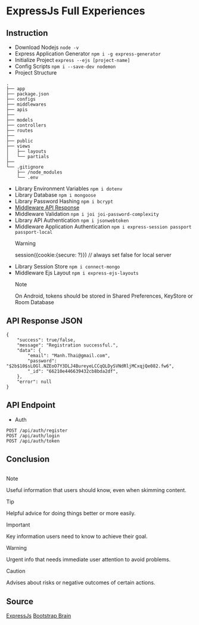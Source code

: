 # ExpressJs Full Experiences

## Instruction

- Download Nodejs `node -v`
- Express Application Generator `npm i -g express-generator`
- Initialize Project `express --ejs [project-name]`
- Config Scripts `npm i --save-dev nodemon`
- Project Structure

```
.
├── app
├── package.json
├── configs
├── middlewares
├── apis
├──
├── models
├── controllers
├── routes
├──
├── public
├── views
│   ├── layouts
│   └── partials
├──
└── .gitignore
    ├── /node_modules
    └── .env
```

- Library Environment Variables `npm i dotenv`
- Library Database `npm i mongoose`
- Library Password Hashing `npm i bcrypt`
- [Middleware API Response](https://github.com/robbins23/express-starter)
- Middleware Validation `npm i joi joi-password-complexity`
- Library API Authentication `npm i jsonwebtoken`
- Middleware Application Authentication `npm i express-session passport passport-local`
  > [!WARNING]
  > session({cookie:{secure: ?}}) // always set false for local server
- Library Session Store `npm i connect-mongo`
- Middleware Ejs Layout `npm i express-ejs-layouts`
  > [!NOTE]
  > On Android, tokens should be stored in Shared Preferences, KeyStore or Room Database

<!--
- Middleware Secure HTTP Reponse Headers `npm i helmet`
- Middleware CORS : `npm i cors`
-->

## API Response JSON

```
{
    "success": true/false,
    "message": "Registration successful.",
    "data": {
        "email": "Manh.Thai@gmail.com",
        "password": "$2b$10$sLOGl.NZEoO7Y3DLJ4BureyeLCCqQLDySVNdRljMCxqjQe082.fw6",
        "_id": "66210e446639432cb8bda2df",
    },
    "error": null
}
```

## API Endpoint

- Auth

```
POST /api/auth/register
POST /api/auth/login
POST /api/auth/token
```

## Conclusion

```

```

<!--
> [!NOTE]
> Useful information that users should know, even when skimming content.

> [!TIP]
> Helpful advice for doing things better or more easily.

> [!IMPORTANT]
> Key information users need to know to achieve their goal.

> [!WARNING]
> Urgent info that needs immediate user attention to avoid problems.

> [!CAUTION]
> Advises about risks or negative outcomes of certain actions.
-->

> [!NOTE]
> Useful information that users should know, even when skimming content.

> [!TIP]
> Helpful advice for doing things better or more easily.

> [!IMPORTANT]
> Key information users need to know to achieve their goal.

> [!WARNING]
> Urgent info that needs immediate user attention to avoid problems.

> [!CAUTION]
> Advises about risks or negative outcomes of certain actions.

## Source

[ExpressJs](https://expressjs.com)
[Bootstrap Brain](https://bootstrapbrain.com/)
